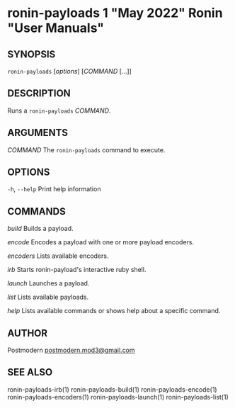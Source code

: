 # ronin-payloads 1 "May 2022" Ronin "User Manuals"

## SYNOPSIS

`ronin-payloads` [*options*] [*COMMAND* [...]]

## DESCRIPTION

Runs a `ronin-payloads` *COMMAND*.

## ARGUMENTS

*COMMAND*
	The `ronin-payloads` command to execute.

## OPTIONS

`-h`, `--help`
  Print help information

## COMMANDS

*build*
  Builds a payload.

*encode*
  Encodes a payload with one or more payload encoders.

*encoders*
  Lists available encoders.

*irb*
  Starts ronin-payload's interactive ruby shell.

*launch*
  Launches a payload.

*list*
  Lists available payloads.

*help*
  Lists available commands or shows help about a specific command.

## AUTHOR

Postmodern <postmodern.mod3@gmail.com>

## SEE ALSO

ronin-payloads-irb(1) ronin-payloads-build(1) ronin-payloads-encode(1) ronin-payloads-encoders(1) ronin-payloads-launch(1) ronin-payloads-list(1)
